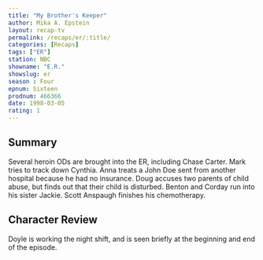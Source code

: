 ```yaml
---
title: "My Brother's Keeper"
author: Mika A. Epstein
layout: recap-tv
permalink: /recaps/er/:title/
categories: [Recaps]
tags: ["ER"]
station: NBC
showname: "E.R."
showslug: er
season : Four  
epnum: Sixteen  
prodnum: 466366    
date: 1998-03-05
rating: 1  
---
```


## Summary  
  
Several heroin ODs are brought into the ER, including Chase Carter. Mark tries to track down Cynthia. Anna treats a John Doe sent from another hospital because he had no insurance. Doug accuses two parents of child abuse, but finds out that their child is disturbed. Benton and Corday run into his sister Jackie. Scott Anspaugh finishes his chemotherapy.

## Character Review  
  
Doyle is working the night shift, and is seen briefly at the beginning and end of the episode.